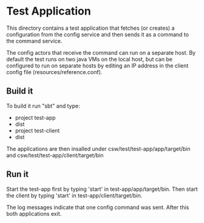 Test Application
================

This directory contains a test application that fetches (or creates) a configuration from the
config service and then sends it as a command to the command service.

The config actors that receive the command can run on a separate host.
By default the test runs on two java VMs on the local host, but can be configured to
run on separate hosts by editing an IP address in the client config file (resources/reference.conf).

Build it
--------

To build it run "sbt" and type:

* project test-app
* dist
* project test-client
* dist

The applications are then insalled under csw/test/test-app/app/target/bin and csw/test/test-app/client/target/bin

Run it
------

Start the test-app first by typing 'start' in test-app/app/target/bin.
Then start the client by typing 'start' in test-app/client/target/bin.

The log messages indicate that one config command was sent.
After this both applications exit.


